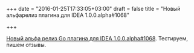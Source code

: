 +++
date = "2016-01-25T17:33:05+03:00"
draft = false
title = "Новый альфарелиз плагина для IDEA 1.0.0.alpha#1068"

+++

<p><a href="https://github.com/go-lang-plugin-org/go-lang-idea-plugin/releases/tag/%231068">Новый альфа релиз Go плагина для IDEA&nbsp;1.0.0.alpha#1068</a>. Тестируем, пишем отзывы.</p>

